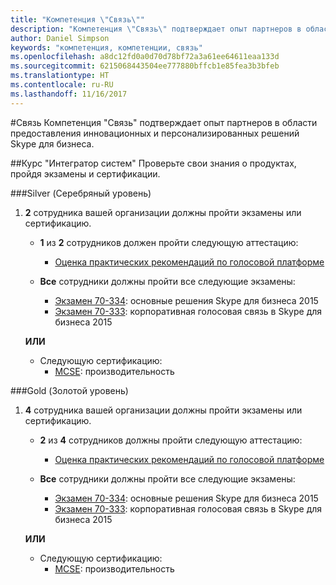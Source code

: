 ```yaml
---
title: "Компетенция \"Связь\""
description: "Компетенция \"Связь\" подтверждает опыт партнеров в области предоставления инновационных и персонализированных решений Skype для бизнеса."
author: Daniel Simpson
keywords: "компетенция, компетенции, связь"
ms.openlocfilehash: a8dc12fd0a0d70d78bf72a3a61ee64611eaa133d
ms.sourcegitcommit: 6215068443504ee777880bffcb1e85fea3b3bfeb
ms.translationtype: HT
ms.contentlocale: ru-RU
ms.lasthandoff: 11/16/2017
---
```

#<a name="communications"></a>Связь
Компетенция "Связь" подтверждает опыт партнеров в области предоставления инновационных и персонализированных решений Skype для бизнеса.

##<a name="systems-integrator-option"></a>Курс "Интегратор систем"
Проверьте свои знания о продуктах, пройдя экзамены и сертификации.
  
###<a name="silver"></a>Silver (Серебряный уровень)

1. **2** сотрудника вашей организации должны пройти экзамены или сертификацию.

    - **1** из **2** сотрудников должен пройти следующую аттестацию:
        - [Оценка практических рекомендаций по голосовой платформе](https://partneruniversity.microsoft.com/?whr=uri:MicrosoftAccount&courseId=16802&scoId=g6fMfp80C_5406265419)

    - **Все** сотрудники должны пройти все следующие экзамены:
        - [Экзамен 70-334](https://www.microsoft.com/en-us/learning/exam-70-334.aspx): основные решения Skype для бизнеса 2015
        - [Экзамен 70-333](https://www.microsoft.com/en-us/learning/exam-70-333.aspx): корпоративная голосовая связь в Skype для бизнеса 2015

    **ИЛИ**

    - Следующую сертификацию:
        - [MCSE](https://www.microsoft.com/en-us/learning/mcse-productivity-certification.aspx): производительность

###<a name="gold"></a>Gold (Золотой уровень)

1. **4** сотрудника вашей организации должны пройти экзамены или сертификацию.

    - **2** из **4** сотрудников должны пройти следующую аттестацию:
        - [Оценка практических рекомендаций по голосовой платформе](https://partneruniversity.microsoft.com/?whr=uri:MicrosoftAccount&courseId=16802&scoId=g6fMfp80C_5406265419)

    - **Все** сотрудники должны пройти все следующие экзамены:
        - [Экзамен 70-334](https://www.microsoft.com/en-us/learning/exam-70-334.aspx): основные решения Skype для бизнеса 2015
        - [Экзамен 70-333](https://www.microsoft.com/en-us/learning/exam-70-333.aspx): корпоративная голосовая связь в Skype для бизнеса 2015

    **ИЛИ**

    - Следующую сертификацию:
        - [MCSE](https://www.microsoft.com/en-us/learning/mcse-productivity-certification.aspx): производительность


